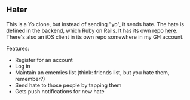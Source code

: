 ## Hater

This is a Yo clone, but instead of sending "yo", it sends hate.
The hate is defined in the backend, which Ruby on Rails. It has its own repo [here](https://github.com/scotttherobot/Hater).
There's also an iOS client in its own repo somewhere in my GH account.

Features:
* Register for an account
* Log in
* Maintain an ememies list (think: friends list, but you hate them, remember?)
* Send hate to those people by tapping them
* Gets push notifications for new hate
